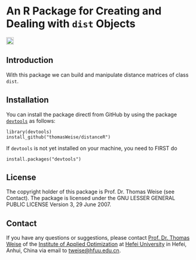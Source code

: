 # An R Package for Creating and Dealing with `dist` Objects 

[<img alt="Travis CI Build Status" src="https://img.shields.io/travis/thomasWeise/distanceR/master.svg" height="20"/>](https://travis-ci.org/thomasWeise/distanceR/)

## Introduction

With this package we can build and manipulate distance matrices of class `dist`.

## Installation

You can install the package directl from GitHub by using the package
[`devtools`](http://cran.r-project.org/web/packages/devtools/index.html) as
follows:

    library(devtools)
    install_github("thomasWeise/distanceR")

If `devtools` is not yet installed on your machine, you need to FIRST do

    install.packages("devtools")

## License

The copyright holder of this package is Prof. Dr. Thomas Weise (see Contact).
The package is licensed under the  GNU LESSER GENERAL PUBLIC LICENSE Version 3, 29 June 2007.

## Contact

If you have any questions or suggestions, please contact
[Prof. Dr. Thomas Weise](http://iao.hfuu.edu.cn/team/director) of the
[Institute of Applied Optimization](http://iao.hfuu.edu.cn/) at
[Hefei University](http://www.hfuu.edu.cn) in
Hefei, Anhui, China via
email to [tweise@hfuu.edu.cn](mailto:tweise@hfuu.edu.cn).
